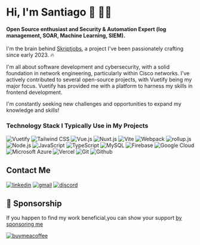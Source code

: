# Hi, I'm Santiago 👋 👨‍💻

#### Open Source enthusiast and Security & Automation Expert (log management, SOAR, Machine Learning, SIEM).
I'm the brain behind [Skriptjobs](https://skriptjobs.com), a project I've been passionately crafting since early 2023. 🔥

I'm all about software development and cybersecurity, with a solid foundation in network engineering, particularly within Cisco networks. 
I've actively contributed to several open-source projects, with Vuetify being my major focus. Vuetify has provided me with a platform to harness my skills in frontend development.

I'm constantly seeking new challenges and opportunities to expand my knowledge and skills!


### Technology Stack I Typically Use in My Projects

![Vuetify](https://img.shields.io/static/v1?style=flat&message=Vuetify&color=22272e&logo=Vuetify&logoColor=8DD6F9&label=)
![Tailwind CSS](https://img.shields.io/static/v1?style=flat&message=Tailwind+CSS&color=22272e&logo=Tailwind+CSS&logoColor=06B6D4&label=)
![Vue.js](https://img.shields.io/static/v1?style=flat&message=Vue.js&color=22272e&logo=Vue.js&logoColor=4FC08D&label=)
![Nuxt.js](https://img.shields.io/static/v1?style=flat&message=Nuxt.js&color=22272e&logo=Nuxt.js&logoColor=4FC08D&label=)
![Vite](https://img.shields.io/static/v1?style=flat&message=Vite&color=22272e&logo=Vite&logoColor=22272e&label=)
![Webpack](https://img.shields.io/static/v1?style=flat&message=Webpack&color=22272e&logo=Webpack&logoColor=8DD6F9&label=)
![rollup.js](https://img.shields.io/static/v1?style=flat&message=rollup.js&color=22272e&logo=rollup.js&logoColor=fe3333&label=)
![Node.js](https://img.shields.io/static/v1?style=flat&message=Node.js&color=22272e&logo=Node.js&logoColor=6ea35c&label=)
![JavaScript](https://img.shields.io/static/v1?style=flat&message=JavaScript&color=22272e&logo=JavaScript&logoColor=F7DF1E&label=)
![TypeScript](https://img.shields.io/static/v1?style=flat&message=TypeScript&color=22272e&logo=TypeScript&logoColor=F7DF1E&label=)
![MySQL](https://img.shields.io/static/v1?style=flat&message=MySQL&color=22272e&logo=MySQL&logoColor=FFFFFF&label=)
![Firebase](https://img.shields.io/static/v1?style=flat&message=Firebase&color=22272e&logo=Firebase&logoColor=FFCA28&label=)
![Google Cloud](https://img.shields.io/static/v1?style=flat&message=Google+Cloud&color=22272e&logo=Google+Cloud&logoColor=FFFFFF&label=)
![Microsoft Azure](https://img.shields.io/static/v1?style=flat&message=Microsoft+Azure&color=22272e&logo=Microsoft+Azure&logoColor=FFFFFF&label=)
![Vercel](https://img.shields.io/static/v1?style=flat&message=Vercel&color=22272e&logo=Vercel&logoColor=FFFFFF&label=)
![Git](https://img.shields.io/static/v1?style=flat&message=Git&color=22272e&logo=Git&logoColor=F1502F&label=)
![Github](https://img.shields.io/static/v1?style=flat&message=Github&color=22272e&logo=Github&logoColor=F1502F&label=)

## Contact Me

[![linkedin](https://img.shields.io/badge/linkedin-22272e?style=flat&logo=linkedin&logoColor=#22272e)](https://www.linkedin.com/in/santiagoaloi/)
[![gmail](https://img.shields.io/badge/gmail-22272e?style=flat&logo=gmail&logoColor=white)](mailto:santiagoaloi@gmail.com)
[![discord](https://img.shields.io/badge/discord-22272e?style=flat&logo=discord&logoColor=white)](mailto:santiagoaloi@gmail.com)

## 🥇 Sponsorship

If you happen to find my work beneficial,you can show your support
[ by sponsoring me](https://github.com/sponsors/santiagoaloi)

[![buymeacoffee](https://img.shields.io/badge/buymeacoffee-22272e?style=flat&logo=buymeacoffee&logoColor=white)](https://www.buymeacoffee.com/santiagoald) 



